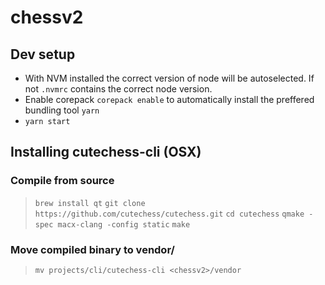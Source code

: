 # chessv2

## Dev setup

- With NVM installed the correct version of node will be autoselected. If not `.nvmrc` contains the correct node version.
- Enable corepack `corepack enable` to automatically install the preffered bundling tool `yarn`
- `yarn start`

## Installing cutechess-cli (OSX)

### Compile from source

> `brew install qt`
> `git clone https://github.com/cutechess/cutechess.git`
> `cd cutechess`
> `qmake -spec macx-clang -config static`
> `make`

### Move compiled binary to vendor/

> `mv projects/cli/cutechess-cli <chessv2>/vendor`
